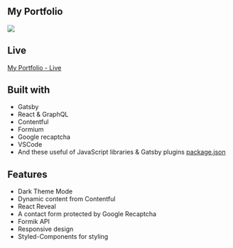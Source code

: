 ## My Portfolio

![](https://images.ctfassets.net/c8w8rjtbqdmf/NFmcIDOlVYvCsKW6x2Kmb/8bf8819ca464b5a9d8f5c236f4c4f56d/portfolio.PNG?w=628&h=391&q=50&fm=webp)

## Live

[My Portfolio - Live](https://kennyn.dev)

## Built with

- Gatsby
- React & GraphQL
- Contentful
- Formium
- Google recaptcha
- VSCode
- And these useful of JavaScript libraries & Gatsby plugins [package.json](package.json)

## Features

- Dark Theme Mode
- Dynamic content from Contentful
- React Reveal
- A contact form protected by Google Recaptcha
- Formik API
- Responsive design
- Styled-Components for styling
